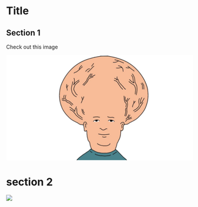 # Title

## Section 1

Check out this image

![](./images/brain.jpg)



# section 2

![](images/Screen%20Shot%202022-01-06%20at%201.00.07%20PM.jpg)